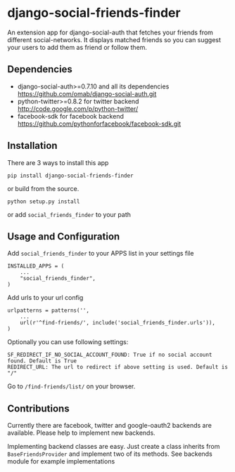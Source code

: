 django-social-friends-finder
============================

An extension app for django-social-auth that fetches your friends from different social-networks.
It displays matched friends so you can suggest your users to add them as friend or follow them. 

Dependencies
------------

  * django-social-auth>=0.7.10 and all its dependencies https://github.com/omab/django-social-auth.git
  * python-twitter>=0.8.2 for twitter backend http://code.google.com/p/python-twitter/
  * facebook-sdk for facebook backend https://github.com/pythonforfacebook/facebook-sdk.git

Installation
------------

There are 3 ways to install this app

    pip install django-social-friends-finder

or build from the source.

    python setup.py install

or add `social_friends_finder` to your path

Usage and Configuration
-----------------------

Add `social_friends_finder` to your APPS list in your settings file

    INSTALLED_APPS = (
        ...
        "social_friends_finder",
    )

Add urls to your url config

    urlpatterns = patterns('',
        ...
        url(r'^find-friends/', include('social_friends_finder.urls')),
    )

Optionally you can use following settings:

    SF_REDIRECT_IF_NO_SOCIAL_ACCOUNT_FOUND: True if no social account found. Default is True
    REDIRECT_URL: The url to redirect if above setting is used. Default is "/"

Go to `/find-friends/list/` on your browser.

Contributions
-------------

Currently there are facebook, twitter and google-oauth2 backends are available. Please help to implement new backends.

Implementing backend classes are easy. Just create a class inherits from `BaseFriendsProvider` and implement two of its methods. 
See backends module for example implementations
